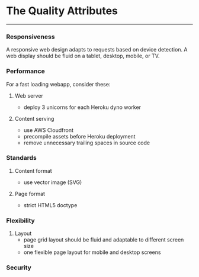 # The Quality Attributes
- - -
### Responsiveness
A responsive web design adapts to requests based on device detection.
A web display should be fluid on a tablet, desktop, mobile, or TV.

### Performance
For a fast loading webapp, consider these:

1. Web server
   * deploy 3 unicorns for each Heroku dyno worker

2. Content serving
   * use AWS Cloudfront
   * precompile assets before Heroku deployment
   * remove unnecessary trailing spaces in source code
   
### Standards

1. Content format
   * use vector image (SVG)
   
2. Page format
   * strict HTML5 doctype
   
### Flexibility

1. Layout
   * page grid layout should be fluid and adaptable to different screen size
   * one flexible page layout for mobile and desktop screens
   
### Security